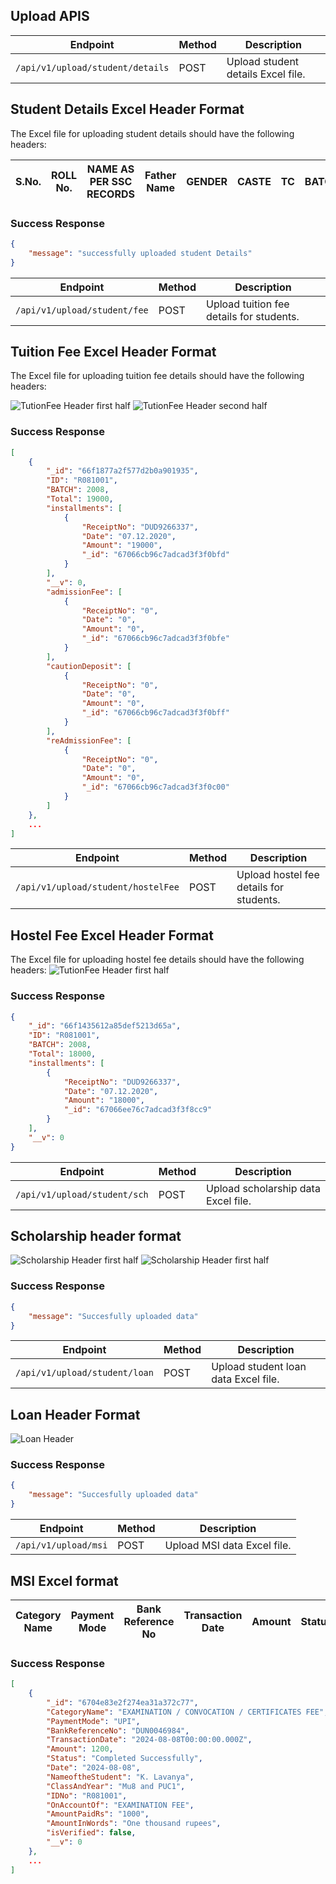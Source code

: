 ## Upload APIS

| Endpoint                                | Method | Description                                           |
|-----------------------------------------|--------|-------------------------------------------------------|
| `/api/v1/upload/student/details`       | POST   | Upload student details Excel file.                   |

## Student Details Excel Header Format

The Excel file for uploading student details should have the following headers:

| S.No. | ROLL No. | NAME AS PER SSC RECORDS | Father Name | GENDER | CASTE | TC | BATCH |
|-------|----------|-------------------------|-------------|--------|-------|----|-------|


### Success Response
```json
{
    "message": "successfully uploaded student Details"
}
```

| Endpoint                                | Method | Description                                           |
|-----------------------------------------|--------|-------------------------------------------------------|
| `/api/v1/upload/student/fee`           | POST   | Upload tuition fee details for students.             |

## Tuition Fee Excel Header Format

The Excel file for uploading tuition fee details should have the following headers:

![TutionFee  Header first half](https://github.com/revanthkumarJ/Finance-API/blob/main/images/TutionFeeHeader1.png)
![TutionFee  Header second half](https://github.com/revanthkumarJ/Finance-API/blob/main/images/TutionFeeHeader2.png)

### Success Response
```json
[
    {
        "_id": "66f1877a2f577d2b0a901935",
        "ID": "R081001",
        "BATCH": 2008,
        "Total": 19000,
        "installments": [
            {
                "ReceiptNo": "DUD9266337",
                "Date": "07.12.2020",
                "Amount": "19000",
                "_id": "67066cb96c7adcad3f3f0bfd"
            }
        ],
        "__v": 0,
        "admissionFee": [
            {
                "ReceiptNo": "0",
                "Date": "0",
                "Amount": "0",
                "_id": "67066cb96c7adcad3f3f0bfe"
            }
        ],
        "cautionDeposit": [
            {
                "ReceiptNo": "0",
                "Date": "0",
                "Amount": "0",
                "_id": "67066cb96c7adcad3f3f0bff"
            }
        ],
        "reAdmissionFee": [
            {
                "ReceiptNo": "0",
                "Date": "0",
                "Amount": "0",
                "_id": "67066cb96c7adcad3f3f0c00"
            }
        ]
    },
    ...
]
```
| Endpoint                                | Method | Description                                           |
|-----------------------------------------|--------|-------------------------------------------------------|
| `/api/v1/upload/student/hostelFee`     | POST   | Upload hostel fee details for students.              |

## Hostel Fee Excel Header Format

The Excel file for uploading hostel fee details should have the following headers:
![TutionFee  Header first half](https://github.com/revanthkumarJ/Finance-API/blob/main/images/HostelFeeHeader.png)


### Success Response
```json
{
    "_id": "66f1435612a85def5213d65a",
    "ID": "R081001",
    "BATCH": 2008,
    "Total": 18000,
    "installments": [
        {
            "ReceiptNo": "DUD9266337",
            "Date": "07.12.2020",
            "Amount": "18000",
            "_id": "67066ee76c7adcad3f3f8cc9"
        }
    ],
    "__v": 0
}
```

| Endpoint                                | Method | Description                                           |
|-----------------------------------------|--------|-------------------------------------------------------|
| `/api/v1/upload/student/sch`            | POST   | Upload scholarship data Excel file.                   |

## Scholarship header format

![Scholarship  Header first half](https://github.com/revanthkumarJ/Finance-API/blob/main/images/scholarShipHeader1.png)
![Scholarship  Header first half](https://github.com/revanthkumarJ/Finance-API/blob/main/images/scholarShipHeader2.png)


### Success Response
```json
{
    "message": "Succesfully uploaded data"
}
```
| Endpoint                                | Method | Description                                           |
|-----------------------------------------|--------|-------------------------------------------------------|
| `/api/v1/upload/student/loan`           | POST   | Upload student loan data Excel file.                  |

## Loan Header Format

![Loan Header](https://github.com/revanthkumarJ/Finance-API/blob/main/LoanHeader.png)


### Success Response
```json
{
    "message": "Succesfully uploaded data"
}
```
| Endpoint                                | Method | Description                                           |
|-----------------------------------------|--------|-------------------------------------------------------|
| `/api/v1/upload/msi`                    | POST   | Upload MSI data Excel file.                           |

## MSI Excel format

| Category Name  | Payment Mode  | Bank Reference No | Transaction Date | Amount | Status | Date | Name of the Student | Class and Year | ID No | On Account Of | Amount Paid (Rs) | Amount In Words | Remarks |
| -------------- | ------------- | ----------------- | ---------------- | ------ | ------ | ---- | ------------------- | -------------- | ----- | ------------- | --------------- | --------------- | ------- |


### Success Response
```json
[
    {
        "_id": "6704e83e2f274ea31a372c77",
        "CategoryName": "EXAMINATION / CONVOCATION / CERTIFICATES FEE",
        "PaymentMode": "UPI",
        "BankReferenceNo": "DUN0046984",
        "TransactionDate": "2024-08-08T00:00:00.000Z",
        "Amount": 1200,
        "Status": "Completed Successfully",
        "Date": "2024-08-08",
        "NameoftheStudent": "K. Lavanya",
        "ClassAndYear": "Mu8 and PUC1",
        "IDNo": "R081001",
        "OnAccountOf": "EXAMINATION FEE",
        "AmountPaidRs": "1000",
        "AmountInWords": "One thousand rupees",
        "isVerified": false,
        "__v": 0
    },
    ...
]
```
